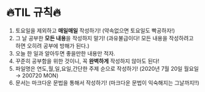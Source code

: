 # 🔥TIL 규칙🔥


1. 토요일을 제외하고 **매일매일** 작성하기! (약속없으면 토요일도 빡공하자!)
2. 그 날 공부한 **모든 내용**을 작성하지 말기! (과유불급이다! 모든 내용을 작성하려고 하면 오히려 공부에 방해가 된다.)
3. 오늘 한 일과 알아두면 좋을만한 내용만 적자.
4. 꾸준히 공부함을 위한 것이니, 꼭 **완벽하게** 작성하지 않아도 된다!
5. 파일명은 연도,월,일,요일,간단한 주제 순으로 작성하기! (2020년 7월 20일 월요일 → 200720 MON)
6. 문서는 마크다운 문법을 통해서 작성하기! (마크다운 문법이 익숙해지는 그날까지!!)
